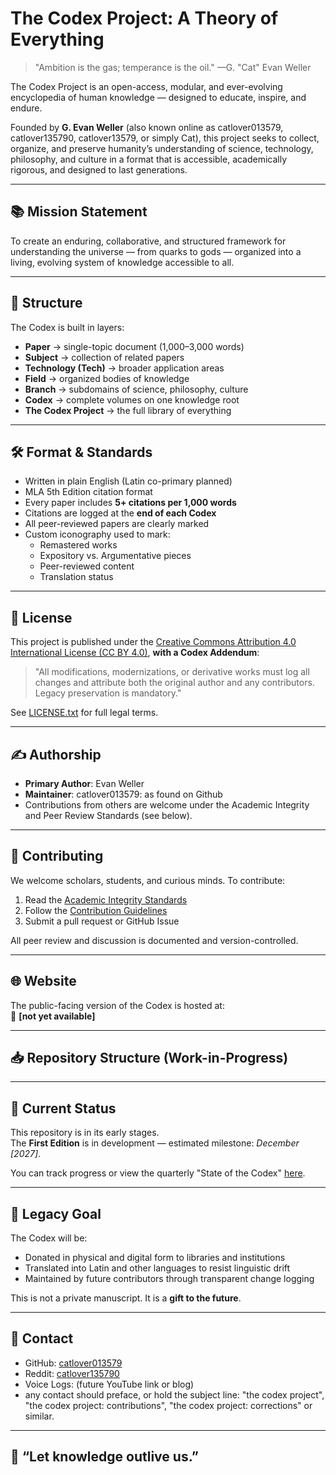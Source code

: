 # The Codex Project: A Theory of Everything

> "Ambition is the gas; temperance is the oil." —G. "Cat" Evan Weller

The Codex Project is an open-access, modular, and ever-evolving encyclopedia of human knowledge — designed to educate, inspire, and endure.

Founded by **G. Evan Weller** (also known online as catlover013579, catlover135790, catlover13579, or simply Cat), this project seeks to collect, organize, and preserve humanity’s understanding of science, technology, philosophy, and culture in a format that is accessible, academically rigorous, and designed to last generations.

---

## 📚 Mission Statement

To create an enduring, collaborative, and structured framework for understanding the universe — from quarks to gods — organized into a living, evolving system of knowledge accessible to all.

---

## 🧭 Structure

The Codex is built in layers:

- **Paper** → single-topic document (1,000–3,000 words)
- **Subject** → collection of related papers
- **Technology (Tech)** → broader application areas
- **Field** → organized bodies of knowledge
- **Branch** → subdomains of science, philosophy, culture
- **Codex** → complete volumes on one knowledge root
- **The Codex Project** → the full library of everything

---

## 🛠️ Format & Standards

- Written in plain English (Latin co-primary planned)
- MLA 5th Edition citation format
- Every paper includes **5+ citations per 1,000 words**
- Citations are logged at the **end of each Codex**
- All peer-reviewed papers are clearly marked
- Custom iconography used to mark:
  - Remastered works
  - Expository vs. Argumentative pieces
  - Peer-reviewed content
  - Translation status

---

## 🔐 License

This project is published under the [Creative Commons Attribution 4.0 International License (CC BY 4.0)](https://creativecommons.org/licenses/by/4.0/), **with a Codex Addendum**:

> "All modifications, modernizations, or derivative works must log all changes and attribute both the original author and any contributors. Legacy preservation is mandatory."

See [LICENSE.txt](./LICENSE.txt) for full legal terms.

---

## ✍️ Authorship

- **Primary Author**: Evan Weller  
- **Maintainer**: catlover013579: as found on Github
- Contributions from others are welcome under the Academic Integrity and Peer Review Standards (see below).

---

## 🤝 Contributing

We welcome scholars, students, and curious minds. To contribute:

1. Read the [Academic Integrity Standards](./ACADEMIC_INTEGRITY)
2. Follow the [Contribution Guidelines](./CONTRIBUTING)
3. Submit a pull request or GitHub Issue

All peer review and discussion is documented and version-controlled.

---

## 🌐 Website

The public-facing version of the Codex is hosted at:  
📍 **[not yet available]**

---

## 📥 Repository Structure (Work-in-Progress)


---

## 🧪 Current Status

This repository is in its early stages.  
The **First Edition** is in development — estimated milestone: *December [2027]*.

You can track progress or view the quarterly "State of the Codex" [here](./STATE_OF_CODEX).

---

## 🌱 Legacy Goal

The Codex will be:
- Donated in physical and digital form to libraries and institutions
- Translated into Latin and other languages to resist linguistic drift
- Maintained by future contributors through transparent change logging

This is not a private manuscript. It is a **gift to the future**.

---

## 🧾 Contact

- GitHub: [catlover013579](https://github.com/Catlover013579)
- Reddit: [catlover135790](https://www.reddit.com/user/catlover135790/)
- Voice Logs: (future YouTube link or blog)
- any contact should preface, or hold the subject line: "the codex project", "the codex project: contributions", "the codex project: corrections" or similar.
---

## 🌌 “Let knowledge outlive us.”


